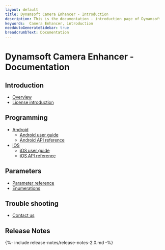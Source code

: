 ```yaml
---
layout: default
title: Dynamsoft Camera Enhancer - Introduction
description: This is the documentation - introduction page of Dynamsoft Camera Enhancer.
keywords:  Camera Enhancer, introduction
needAutoGenerateSidebar: true
breadcrumbText: Documentation
---
```


# Dynamsoft Camera Enhancer - Documentation

<!-- Test Comment -->

## Introduction

- [Overview]({{site.introduction}})
- [License introduction]({{site.introduction-license}}License.html)

## Programming

- [Android]({{site.android}})
  - [Android user guide]({{site.android-guide}}guide.html)
  - [Android API reference]({{site.android-api}}initialization.html)
- [iOS]({{site.ios}})
  - [iOS user guide]({{site.ios-guide}}guide.html)
  - [iOS API reference]({{site.ios-api}}initialization.html)

## Parameters

- [Parameter reference]({{site.reference}})
- [Enumerations]({{site.enumerations}})

## Trouble shooting

- [Contact us]({{site.contact-us}})


## Release Notes   

{%- include release-notes/release-notes-2.0.md -%}